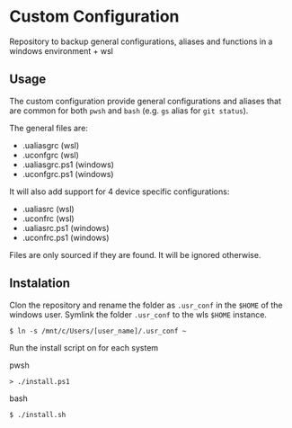 
Custom Configuration
====================

Repository to backup general configurations, aliases and functions in a windows environment + wsl

## Usage
The custom configuration provide general configurations and aliases that are common for both `pwsh` and `bash` (e.g. `gs` alias for `git status`).

The general files are:
* .ualiasgrc (wsl)
* .uconfgrc (wsl)
* .ualiasgrc.ps1 (windows)
* .uconfgrc.ps1 (windows)

It will also add support for 4 device specific configurations:
* .ualiasrc (wsl)
* .uconfrc (wsl)
* .ualiasrc.ps1 (windows)
* .uconfrc.ps1 (windows)

Files are only sourced if they are found. It will be ignored otherwise.

## Instalation
Clon the repository and rename the folder as `.usr_conf` in the `$HOME` of the windows user.
Symlink the folder `.usr_conf` to the wls `$HOME` instance.
```
$ ln -s /mnt/c/Users/[user_name]/.usr_conf ~
```
Run the install script on for each system

pwsh
```
> ./install.ps1
```
bash
```
$ ./install.sh
```
